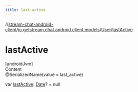 ```yaml
---
title: last-active
---
```

//[stream-chat-android-client](../../../index.md)/[io.getstream.chat.android.client.models](../index.md)/[User](index.md)/[lastActive](lastActive.md)



# lastActive  
[androidJvm]  
Content  
@SerializedName(value = last_active)  
  
var [lastActive](lastActive.md): [Date](https://developer.android.com/reference/kotlin/java/util/Date.html)? = null  



